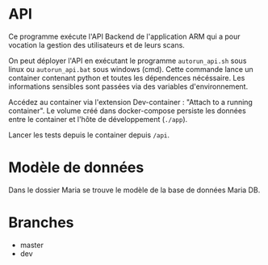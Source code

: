 # API

Ce programme exécute l'API Backend de l'application ARM qui a pour vocation la gestion des utilisateurs et de leurs scans.

On peut déployer l'API en exécutant le programme `autorun_api.sh` sous linux ou `autorun_api.bat` sous windows (cmd). 
Cette commande lance un container contenant python et toutes les dépendences nécéssaire. 
Les informations sensibles sont passées via des variables d'environnement.

Accédez au container via l'extension Dev-container : "Attach to a running container". Le volume créé dans docker-compose persiste les données entre le container et l'hôte de développement (```./app```). 

Lancer les tests depuis le container depuis ```/api```.

# Modèle de données

Dans le dossier Maria se trouve le modèle de la base de données Maria DB. 

# Branches

+ master 
+ dev 
